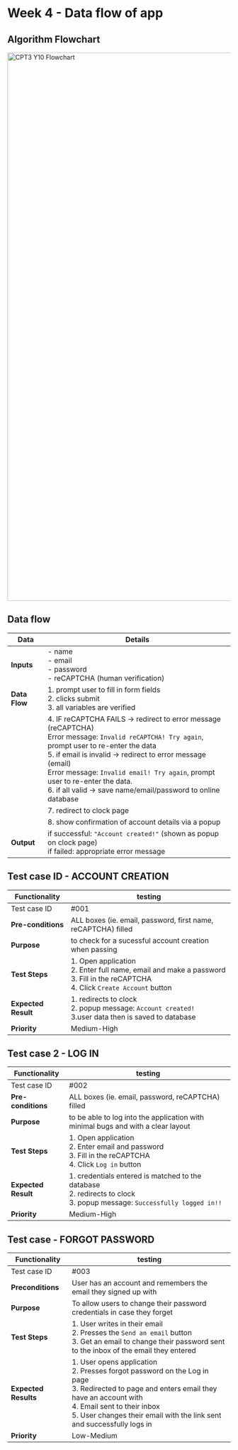 # Week 4 - Data flow of app
## Algorithm Flowchart
<img width="1278" height="1235" alt="CPT3 Y10 Flowchart" src="https://github.com/user-attachments/assets/673c9ebb-6c72-4ceb-bf12-3280720add92" />


## Data flow
| **Data**       | **Details**                                                                 |
|-----------------|---------------------------------------------------------------------------------|
| **Inputs**      | - name<br>- email<br>- password<br>- reCAPTCHA (human verification)            |
| **Data Flow**   | 1. prompt user to fill in form fields<br>2. clicks submit<br>3. all variables are verified    |
|                 | 4. IF reCAPTCHA FAILS -> redirect to error message (reCAPTCHA) <br> Error message: `Invalid reCAPTCHA! Try again`, prompt user to re-enter the data <br> 5. if email is invalid -> redirect to error message (email)  <br> Error message: `Invalid email! Try again`, prompt user to re-enter the data.  <br>6. if all valid -> save name/email/password to online database                  |
|                 | 7. redirect to clock page                                                      |
|                 | 8. show confirmation of account details via a popup                              |
| **Output**      | if successful: `"Account created!"` (shown as popup on clock page)<br> if failed: appropriate error message |

## Test case ID - ACCOUNT CREATION
| **Functionality** | testing |
|------------------|--------|
| Test case ID| #001|
| **Pre-conditions** | ALL boxes (ie. email, password, first name, reCAPTCHA) filled |
| **Purpose**      | to check for a sucessful account creation when passing  |
| **Test Steps** | 1. Open application <br> 2. Enter full name, email and make a password <br> 3. Fill in the reCAPTCHA <br> 4. Click `Create Account` button |
| **Expected Result** | 1. redirects to clock<br> 2. popup message: `Account created!`<br> 3.user data then is saved to database |
| **Priority** | Medium-High |

## Test case 2 - LOG IN
| **Functionality** | testing |
|------------------|--------|
| Test case ID| #002|
| **Pre-conditions** | ALL boxes (ie. email, password, reCAPTCHA) filled |
| **Purpose**      | to be able to log into the application with minimal bugs and with a clear layout  |
| **Test Steps** | 1. Open application <br> 2. Enter email and password <br> 3. Fill in the reCAPTCHA <br> 4. Click `Log in` button |
| **Expected Result** | 1. credentials entered is matched to the database <br> 2. redirects to clock<br> 3. popup message: `Successfully logged in!!`<br>|
| **Priority** | Medium-High |

## Test case - FORGOT PASSWORD
| **Functionality** | testing |
|------------------|--------|
| Test case ID| #003|
| **Preconditions** | User has an account and remembers the email they signed up with |
| **Purpose** | To allow users to change their password credentials in case they forget |
| **Test Steps** | 1. User writes in their email <br>2. Presses the `Send an email` button <br>3. Get an email to change their password sent to the inbox of the email they entered |
| **Expected Results** |1. User opens application <br> 2. Presses forgot password on the Log in page <br> 3. Redirected to page and enters email they have an account with <br> 4. Email sent to their inbox <br> 5. User changes their email with the link sent and successfully logs in |
|**Priority**| Low-Medium
